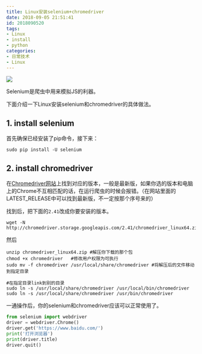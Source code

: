 ```yaml
---
title: Linux安装selenium+chromedriver
date: 2018-09-05 21:51:41
id: 2018090520
tags: 
- Linux
- install
- python
categories:
- 日常技术
- Linux
---
```

![](http://i1.bvimg.com/660676/fd66351cc0e61781.jpg)


Selenium是爬虫中用来模拟JS的利器。

下面介绍一下Linux安装selenium和chromedriver的具体做法。


## 1. install selenium

首先确保已经安装了pip命令，接下来：

```
sudo pip install -U selenium
```

## 2. install chromedriver

在[Chromedriver网站](http://chromedriver.storage.googleapis.com/index.html)上找到对应的版本，一般是最新版，如果你选的版本和电脑上的Chrome不互相匹配的话，在运行爬虫的时候会报错。（在网站里面的LATEST_RELEASE中可以找到最新版，不一定按那个序号来的）

找到后，把下面的`2.41`改成你要安装的版本。
```
wget -N http://chromedriver.storage.googleapis.com/2.41/chromedriver_linux64.zip
```

然后

```
unzip chromedriver_linux64.zip #解压你下载的那个包
chmod +x chromedriver   #修改用户权限为可执行
sudo mv -f chromedriver /usr/local/share/chromedriver #将解压后的文件移动到指定目录

#在指定目录link到别的目录
sudo ln -s /usr/local/share/chromedriver /usr/local/bin/chromedriver 
sudo ln -s /usr/local/share/chromedriver /usr/bin/chromedriver

```

一通操作后，你的selenium和chromedriver应该可以正常使用了。

```py
from selenium import webdriver
driver = webdriver.Chrome()
driver.get('https://www.baidu.com/')
print('打开浏览器')
print(driver.title)
driver.quit()

```